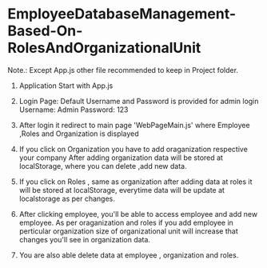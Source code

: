 # EmployeeDatabaseManagement-Based-On-RolesAndOrganizationalUnit

Note.: Except App.js other file recommended to keep in Project folder.

1. Application Start with App.js

2. Login Page: Default Username and Password is provided for admin login
    Username: Admin 
    Password: 123

3. After login it redirect to main page 'WebPageMain.js'
    where Employee ,Roles and Organization is displayed

4. If you click on Organization you have to add oraganization respective your company
    After adding organization data will be stored at localStorage, where you can delete ,add new data.

5. If you click on Roles , same as organization after adding data at roles it will be stored at localStorage, everytime data will be update at localstorage as per changes.

6. After clicking employee, you'll be able to access employee and add new employee. As per oraganization and roles if you add employee in perticular organization size of organizational unit will increase that changes you'll see in organization data.

7. You are also able delete data at employee , organization and roles.

